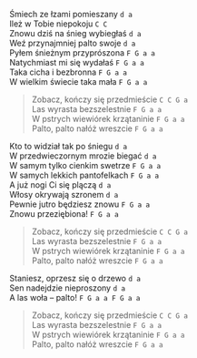 Śmiech ze łzami pomieszany `d a`  
Ileż w Tobie niepokoju `C C`  
Znowu dziś na śnieg wybiegłaś `d a`  
Weź przynajmniej palto swoje `d a`  
Pyłem śnieżnym przyprószona `F G a a`  
Natychmiast mi się wydałaś `F G a a`  
Taka cicha i bezbronna `F G a a`  
W wielkim świecie taka mała `F G a a`  

>Zobacz, kończy się przedmieście `C C G a`  
>Las wyrasta bezszelestnie `F G a a`  
>W pstrych wiewiórek krzątaninie `F G a a`  
>Palto, palto nałóż wreszcie `F G a a`  

Kto to widział tak po śniegu `d a`  
W przedwieczornym mrozie biegać `d a`  
W samym tylko cienkim swetrze `F G a a`  
W samych lekkich pantofelkach `F G a a`  
A już nogi Ci się plączą `d a`  
Włosy okrywają szronem `d a`  
Pewnie jutro będziesz znowu `F G a a`  
Znowu przeziębiona! `F G a a`  

>Zobacz, kończy się przedmieście `C C G a`  
>Las wyrasta bezszelestnie `F G a a`  
>W pstrych wiewiórek krzątaninie `F G a a`  
>Palto, palto nałóż wreszcie `F G a a`  

Staniesz, oprzesz się o drzewo `d a`  
Sen nadejdzie nieproszony `d a`  
A las woła – palto! `F G a a F G a a`  

>Zobacz, kończy się przedmieście `C C G a`  
>Las wyrasta bezszelestnie `F G a a`  
>W pstrych wiewiórek krzątaninie `F G a a`  
>Palto, palto nałóż wreszcie `F G a a`  